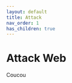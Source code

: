 ```yaml
---
layout: default
title: Attack
nav_order: 1
has_children: true
---
```


# Attack Web

Coucou